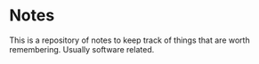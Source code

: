 # Notes

This is a repository of notes to keep track of things that are worth remembering. Usually software related.
